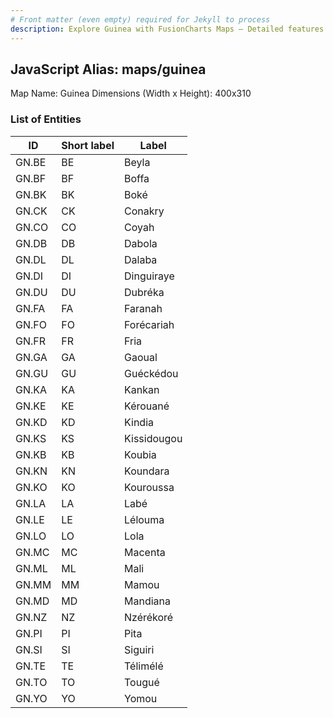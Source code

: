 ```yaml
---
# Front matter (even empty) required for Jekyll to process
description: Explore Guinea with FusionCharts Maps – Detailed features for seamless integration. Try now & enhance your data visualization today! 
---
```


## JavaScript Alias: maps/guinea

Map Name: Guinea
Dimensions (Width x Height): 400x310

### List of Entities

| ID    | Short label | Label       |
| ----- | ----------- | ----------- |
| GN.BE | BE          | Beyla       |
| GN.BF | BF          | Boffa       |
| GN.BK | BK          | Boké        |
| GN.CK | CK          | Conakry     |
| GN.CO | CO          | Coyah       |
| GN.DB | DB          | Dabola      |
| GN.DL | DL          | Dalaba      |
| GN.DI | DI          | Dinguiraye  |
| GN.DU | DU          | Dubréka     |
| GN.FA | FA          | Faranah     |
| GN.FO | FO          | Forécariah  |
| GN.FR | FR          | Fria        |
| GN.GA | GA          | Gaoual      |
| GN.GU | GU          | Guéckédou   |
| GN.KA | KA          | Kankan      |
| GN.KE | KE          | Kérouané    |
| GN.KD | KD          | Kindia      |
| GN.KS | KS          | Kissidougou |
| GN.KB | KB          | Koubia      |
| GN.KN | KN          | Koundara    |
| GN.KO | KO          | Kouroussa   |
| GN.LA | LA          | Labé        |
| GN.LE | LE          | Lélouma     |
| GN.LO | LO          | Lola        |
| GN.MC | MC          | Macenta     |
| GN.ML | ML          | Mali        |
| GN.MM | MM          | Mamou       |
| GN.MD | MD          | Mandiana    |
| GN.NZ | NZ          | Nzérékoré   |
| GN.PI | PI          | Pita        |
| GN.SI | SI          | Siguiri     |
| GN.TE | TE          | Télimélé    |
| GN.TO | TO          | Tougué      |
| GN.YO | YO          | Yomou       |

